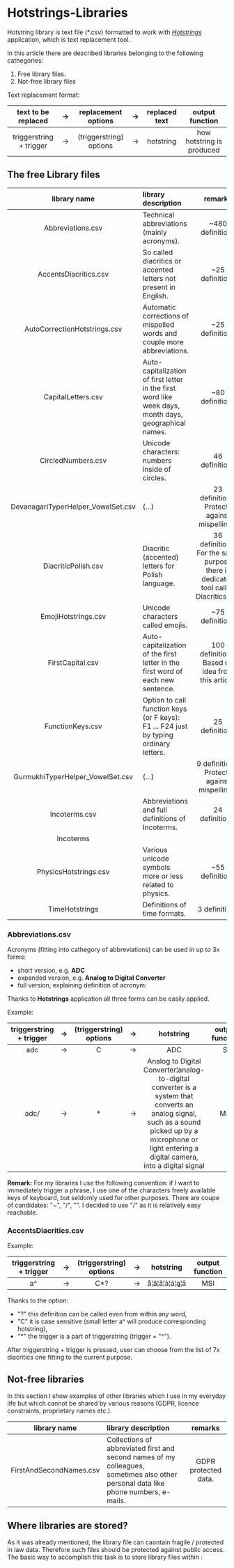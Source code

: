 # Hotstrings-Libraries

Hotstring library is text file (*.csv) formatted to work with [*Hotstrings*](https://github.com/mslonik/Hotstrings) application, which is text replacement tool.

In this article there are described libraries belonging to the following cathegories:

1. Free library files.
1. Not-free library files

Text replacement format:

| text to be replaced     | →     | replacement options     | →     | replaced text | output function |
| :---:                   | :---: | :---:                   | :---: | :---:         | :---: |
| triggerstring + trigger | →     | (triggerstring) options | →     | hotstring     | how hotstring is produced |

## The free Library files

| **library name** | **library description** | **remarks**|
| :---:            | :---                   | :---:      |
| Abbreviations.csv | Technical abbreviations (mainly acronyms). | ~480 definitions  |
| AccentsDiacritics.csv | So called diacritics or accented letters not present in English. | ~25 definitions |
| AutoCorrectionHotstrings.csv | Automatic corrections of mispelled words and couple more abbreviations. | ~25 definitions |
| CapitalLetters.csv | Auto-capitalization of first letter in the first word like week days, month days, geographical names.  | ~80 definitions |
| CircledNumbers.csv | Unicode characters: numbers inside of circles. | 46 definitions |
| DevanagariTyperHelper_VowelSet.csv | (...) | 23 definitions. Protects against mispellings. |
| DiacriticPolish.csv | Diacritic (accented) letters for Polish language. | 36 definitions. For the same purpose there is dedicated tool called Diacritics.ahk |
| EmojiHotstrings.csv | Unicode characters called emojis. | ~75 definitions |
| FirstCapital.csv | Auto-capitalization of the first letter in the first word of each new sentence. | 100 definitions. Based on idea from this article. |
| FunctionKeys.csv | Option to call function keys (or F keys): F1 ... F24 just by typing ordinary letters. | 25 definitions |
| GurmukhiTyperHelper_VowelSet.csv | (...) | 9 definitions. Protects against mispellings. |
| Incoterms.csv | Abbreviations and full definitions of Incoterms. | 24 definitions.
Incoterms |
| PhysicsHotstrings.csv | Various unicode symbols more or less related to physics. | ~55 definitions |
| TimeHotstrings | Definitions of time formats. | 3 definitions |

### Abbreviations.csv ###

Acronyms (fitting into cathegory of abbreviations) can be used in up to 3x forms:
- short version, e.g. **ADC**
- expanded version, e.g. **Analog to Digital Converter**
- full version, explaining definition of acronym: 

Thanks to **Hotstrings** application all three forms can be easily applied.

Example:

| triggerstring + trigger | →     | (triggerstring) options | →     | hotstring     | output function |
| :---:                   | :---: | :---:                   | :---: | :---:         | :---:           |
| adc                     | →     | C                       | →     | ADC           | SI              |
| adc/                    | →     | *                       | →     | Analog to Digital Converter¦analog-to-digital converter is a system that converts an analog signal, such as a sound picked up by a microphone or light entering a digital camera, into a digital signal | MSI                            |

**Remark:** For my libraries I use the following convention: if I want to immediately trigger a phrase, I use one of the characters freely available keys of keyboard, but seldomly used for other purposes. There are coupe of candidates: "~", "/", "\". I decided to use "/" as it is relatively easy reachable.

### AccentsDiacritics.csv  ###

Example:

| triggerstring + trigger | →     | (triggerstring) options | →     | hotstring     | output function |
| :---:                   | :---: | :---:                   | :---: | :---:         | :---:           |
| a^                      | →     | C*?                     | →     | å¦ä¦â¦à¦á¦ą¦ā | MSI             |

Thanks to the option:
- "?" this definition can be called even from within any word,
- "C" it is case sensitive (small letter a^ will produce corresponding hotstring),
- "*" the trigger is a part of triggerstring (trigger = "^").

After triggerstring + trigger is pressed, user can choose from the list of 7x diacritics one fitting to the current purpose.

## Not-free libraries ##

In this section I show examples of other libraries which I use in my everyday life but which cannot be shared by various reasons (GDPR, licence constraints, proprietary names etc.).

| **library name** | **library description** | **remarks**|
| :---:            | :---                   | :---:      |
| FirstAndSecondNames.csv | Collections of abbreviated first and second names of my colleagues, sometimes also other personal data like phone numbers, e-mails. | GDPR protected data. |

## Where libraries are stored? ##

As it was already mentioned, the library file can caontain fragile / protected in law data. Therefore such files should be protected against public access. The basic way to accomplish this task is to store library files within <UserData>: 